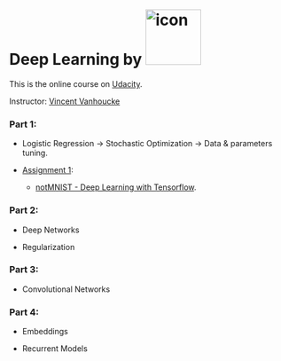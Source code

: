 # Deep Learning by <img width="100" alt="icon" src="https://github.com/ttungl/Deep-Learning-Google/blob/master/Lesson1/googlelogo.png">
This is the online course on [Udacity](https://www.udacity.com/course/deep-learning--ud730).

Instructor: [Vincent Vanhoucke](https://research.google.com/pubs/VincentVanhoucke.html)

### Part 1: 
* Logistic Regression -> Stochastic Optimization -> Data & parameters tuning.
* [Assignment 1](https://github.com/tensorflow/tensorflow/blob/master/tensorflow/examples/udacity/1_notmnist.ipynb): 
      
    + [notMNIST - Deep Learning with Tensorflow](https://github.com/ttungl/Deep-Learning-by-Google/blob/master/Lesson1/DeepLearning_assignment_1.ipynb). 

### Part 2:
* Deep Networks

* Regularization

### Part 3:
* Convolutional Networks

### Part 4:
* Embeddings 

* Recurrent Models
